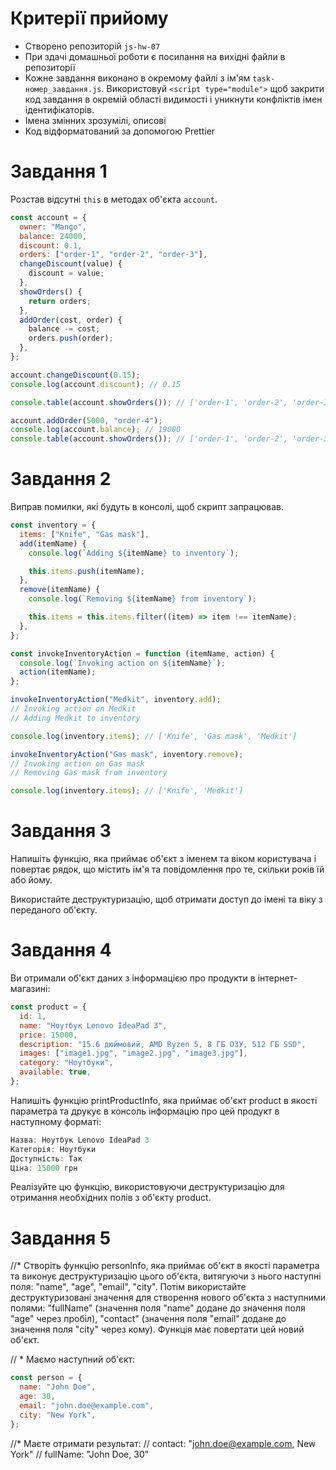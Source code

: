# Критерії прийому

- Створено репозиторій `js-hw-07`
- При здачі домашньої роботи є посилання на вихідні файли в репозиторії
- Кожне завдання виконано в окремому файлі з ім'ям `task-номер_завдання.js`.
  Використовуй `<script type="module">` щоб закрити код завдання в окремій
  області видимості і уникнути конфліктів імен ідентифікаторів.
- Імена змінних зрозумілі, описові
- Код відформатований за допомогою Prettier

# Завдання 1

Розстав відсутні `this` в методах об'єкта `account`.

```js
const account = {
  owner: "Mango",
  balance: 24000,
  discount: 0.1,
  orders: ["order-1", "order-2", "order-3"],
  changeDiscount(value) {
    discount = value;
  },
  showOrders() {
    return orders;
  },
  addOrder(cost, order) {
    balance -= cost;
    orders.push(order);
  },
};

account.changeDiscount(0.15);
console.log(account.discount); // 0.15

console.table(account.showOrders()); // ['order-1', 'order-2', 'order-3']

account.addOrder(5000, "order-4");
console.log(account.balance); // 19000
console.table(account.showOrders()); // ['order-1', 'order-2', 'order-3', 'order-4']
```

# Завдання 2

Виправ помилки, які будуть в консолі, щоб скрипт запрацював.

```js
const inventory = {
  items: ["Knife", "Gas mask"],
  add(itemName) {
    console.log(`Adding ${itemName} to inventory`);

    this.items.push(itemName);
  },
  remove(itemName) {
    console.log(`Removing ${itemName} from inventory`);

    this.items = this.items.filter((item) => item !== itemName);
  },
};

const invokeInventoryAction = function (itemName, action) {
  console.log(`Invoking action on ${itemName}`);
  action(itemName);
};

invokeInventoryAction("Medkit", inventory.add);
// Invoking action on Medkit
// Adding Medkit to inventory

console.log(inventory.items); // ['Knife', 'Gas mask', 'Medkit']

invokeInventoryAction("Gas mask", inventory.remove);
// Invoking action on Gas mask
// Removing Gas mask from inventory

console.log(inventory.items); // ['Knife', 'Medkit']
```

# Завдання 3

Напишіть функцію, яка приймає об'єкт з іменем та віком користувача і повертає рядок, що містить ім'я та повідомлення про те, скільки років їй або йому.

Використайте деструктуризацію, щоб отримати доступ до імені та віку з переданого об'єкту.

# Завдання 4

Ви отримали об'єкт даних з інформацією про продукти в інтернет-магазині:

```js
const product = {
  id: 1,
  name: "Ноутбук Lenovo IdeaPad 3",
  price: 15000,
  description: "15.6 дюймовий, AMD Ryzen 5, 8 ГБ ОЗУ, 512 ГБ SSD",
  images: ["image1.jpg", "image2.jpg", "image3.jpg"],
  category: "Ноутбуки",
  available: true,
};
```

Напишіть функцію printProductInfo, яка приймає об'єкт product в якості параметра та друкує в консоль інформацію про цей продукт в наступному форматі:

```js
Назва: Ноутбук Lenovo IdeaPad 3
Категорія: Ноутбуки
Доступність: Так
Ціна: 15000 грн
```

Реалізуйте цю функцію, використовуючи деструктуризацію для отримання необхідних полів з об'єкту product.

# Завдання 5

//\* Створіть функцію personInfo, яка приймає об'єкт в якості параметра та виконує деструктуризацію цього об'єкта, витягуючи з нього наступні поля: "name", "age", "email", "city". Потім використайте деструктуризовані значення для створення нового об'єкта з наступними полями: "fullName" (значення поля "name" додане до значення поля "age" через пробіл), "contact" (значення поля "email" додане до значення поля "city" через кому). Функція має повертати цей новий об'єкт.

// \* Маємо наступний об'єкт:

```js
const person = {
  name: "John Doe",
  age: 30,
  email: "john.doe@example.com",
  city: "New York",
};
```

//\* Маєте отримати результат:
// contact: "john.doe@example.com, New York"
// fullName: "John Doe, 30"
